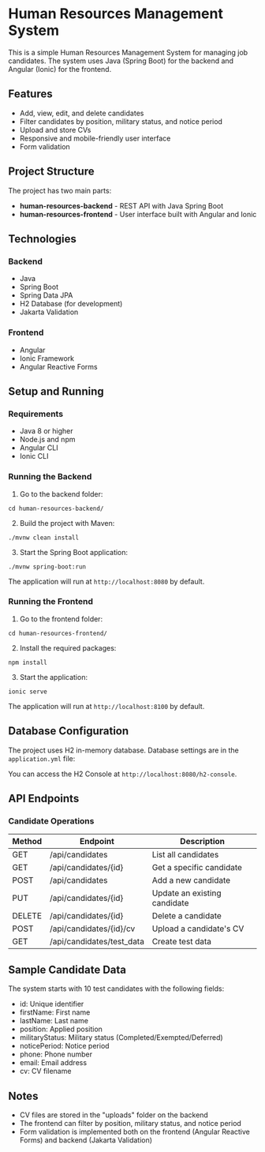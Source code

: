 # Human Resources Management System

This is a simple Human Resources Management System for managing job candidates. The system uses Java (Spring Boot) for the backend and Angular (Ionic) for the frontend.

## Features

- Add, view, edit, and delete candidates
- Filter candidates by position, military status, and notice period
- Upload and store CVs
- Responsive and mobile-friendly user interface
- Form validation

## Project Structure

The project has two main parts:

- **human-resources-backend** - REST API with Java Spring Boot
- **human-resources-frontend** - User interface built with Angular and Ionic

## Technologies

### Backend

- Java
- Spring Boot
- Spring Data JPA
- H2 Database (for development)
- Jakarta Validation

### Frontend

- Angular
- Ionic Framework
- Angular Reactive Forms

## Setup and Running

### Requirements

- Java 8 or higher
- Node.js and npm
- Angular CLI
- Ionic CLI

### Running the Backend

1. Go to the backend folder:
```
cd human-resources-backend/
```

2. Build the project with Maven:
```
./mvnw clean install
```

3. Start the Spring Boot application:
```
./mvnw spring-boot:run
```

The application will run at `http://localhost:8080` by default.

### Running the Frontend

1. Go to the frontend folder:
```
cd human-resources-frontend/
```

2. Install the required packages:
```
npm install
```

3. Start the application:
```
ionic serve
```

The application will run at `http://localhost:8100` by default.

## Database Configuration

The project uses H2 in-memory database. Database settings are in the `application.yml` file:

You can access the H2 Console at `http://localhost:8080/h2-console`.

## API Endpoints

### Candidate Operations

| Method | Endpoint | Description |
|-------|----------|----------|
| GET   | /api/candidates | List all candidates |
| GET   | /api/candidates/{id} | Get a specific candidate |
| POST  | /api/candidates | Add a new candidate |
| PUT   | /api/candidates/{id} | Update an existing candidate |
| DELETE| /api/candidates/{id} | Delete a candidate |
| POST  | /api/candidates/{id}/cv | Upload a candidate's CV |
| GET   | /api/candidates/test_data | Create test data |

## Sample Candidate Data

The system starts with 10 test candidates with the following fields:

- id: Unique identifier
- firstName: First name
- lastName: Last name
- position: Applied position
- militaryStatus: Military status (Completed/Exempted/Deferred)
- noticePeriod: Notice period
- phone: Phone number
- email: Email address
- cv: CV filename

## Notes

- CV files are stored in the "uploads" folder on the backend
- The frontend can filter by position, military status, and notice period
- Form validation is implemented both on the frontend (Angular Reactive Forms) and backend (Jakarta Validation)

